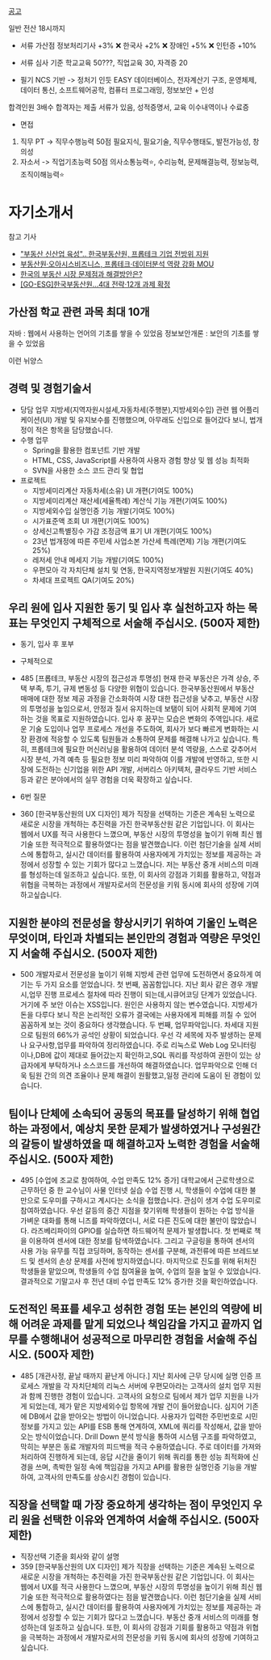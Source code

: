 





[공고](https://reb.incruit.com/hire/viewhire.asp?projectid=101)

일반 전산 18시까지

- 서류 가산점
정보처리기사 +3%
❌ 한국사 +2%
❌ 장애인 +5%
❌ 인턴증 +10%

- 서류 심사 기준
학교교육 50???, 직업교육 30, 자격증 20

- 필기 NCS 기반 -> 정처기 인듯 EASY
데이터베이스, 전자계산기 구조, 운영체제, 데이터 통신, 소프트웨어공학, 컴퓨터 프로그래밍, 정보보안 + 인성

합격인원 3배수
합격자는 제출 서류가 있음, 성적증명서, 교육 이수내역이나 수료증


- 면접
1. 직무 PT -> 직무수행능력 50점
    필요지식, 필요기술, 직무수행태도, 발전가능성, 창의성
2. 자소서 -> 직업기초능력 50점
    의사소통능력⭐️, 수리능혁, 문제해결능력, 정보능력, 조직이해능력⭐️


# 자기소개서
참고 기사
- ["부동산 신산업 육성".. 한국부동산원, 프롭테크 기업 전방위 지원](https://www.fnnews.com/news/202305311339590690)
- [부동산원‧오아시스비즈니스, 프롭테크‧데이터분석 역량 강화 MOU](http://www.kharn.kr/news/article.html?no=23306)
- [한국의 부동산 시장 문제점과 해결방안은?](https://www.startuptoday.kr/news/articleView.html?idxno=40021)
- [[GO-ESG]한국부동산원...4대 전략·12개 과제 확정](https://www.econovill.com/news/articleView.html?idxno=543142)

## 가산점 학교 관련 과목 최대 10개
자바 : 웹에서 사용하는 언어의 기초를 쌓을 수 있었음
정보보안개론 : 보안의 기초를 쌓을 수 있었음

이런 뉘양스

## 경력 및 경험기술서
- 당담 업무
    지방세(지역자원시설세,자동차세(주행분),지방세외수입) 관련 웹 어플리케이션(UI) 개발 및 유지보수를 진행했으며, 아무래도 신입으로 들어갔다 보니, 법개정이 적은 항목을 담당했습니다.
- 수행 업무
    - Spring을 활용한 컴포넌트 기반 개발
    - HTML, CSS, JavaScript를 사용하여 사용자 경험 향상 및 웹 성능 최적화
    - SVN을 사용한 소스 코드 관리 및 협업
- 프로젝트
    - 지방세미리계산 자동차세(소유) UI 개편(기여도 100%)
    - 지방세미리계산 재산세(세율특례) 계산식 기능 개편(기여도 100%)
    - 지방세외수입 실명인증 기능 개발(기여도 100%)
    - 시가표준액 조회 UI 개편(기여도 100%)
    - 상세신고특별징수 가감 조정금액 표기 UI 개편(기여도 100%)
    - 23년 법개정에 따른 주민세 사업소본 가산세 특례(면제) 기능 개편(기여도 25%)
    - 레저세 안내 메세지 기능 개발(기여도 100%)
    - 우편모아 각 자치단체 설치 및 연동, 한국지역정보개발원 지원(기여도 40%)
    - 차세대 프로젝트 QA(기여도 20%)

## 우리 원에 입사 지원한 동기 및 입사 후 실천하고자 하는 목표는 무엇인지 구체적으로 서술해 주십시오. (500자 제한)
- 동기, 입사 후 포부
- 구체적으로
- 485
[프롭테크, 부동산 시장의 접근성과 투명성]
현재 한국 부동산은 가격 상승, 주택 부족, 투기, 규제 변동성 등 다양한 위협이 있습니다. 한국부동산원에서 부동산 매매에 대한 정보 제공 과정을 간소화하여 시장 대한 접근성을 낮추고, 부동산 시장의 투명성을 높임으로서, 안정과 질서 유지하는데 보탬이 되어 사회적 문제에 기여하는 것을 목표로 지원하였습니다.
입사 후 꿈꾸는 모습은 변화의 주역입니다. 새로운 기술 도입이나 업무 프로세스 개선을 주도하여, 회사가 보다 빠르게 변화하는 시장 환경에 적응할 수 있도록 팀원들과 소통하여 문제를 해결해 나가고 싶습니다. 특히, 프롭테크에 필요한 머신러닝을 활용하여 데이터 분석 역량을, 스스로 갖추어서 시장 분석, 가격 예측 등 필요한 정보 미리 파악하여 이를 개발에 반영하고, 또한 시장에 도전하는 신기업을 위한 API 개발, 서버리스 아키텍처, 클라우드 기반 서비스 등과 같은 분야에서의 실무 경험을 더욱 확장하고 싶습니다.



- 6번 질문
- 360
[한국부동산원의 UX 디자인]
제가 직장을 선택하는 기준은 계속된 노력으로 새로운 시장을 개척하는 추진력을 가진 한국부동산원 같은 기업입니다. 이 회사는 웹에서 UX를 적극 사용한다 느꼈으며, 부동산 시장의 투명성을 높이기 위해 최신 웹 기술 또한 적극적으로 활용하였다는 점을 발견했습니다. 이런 첨단기술을 실제 서비스에 통합하고, 실시간 데이터를 활용하여 사용자에게 가치있는 정보를 제공하는 과정에서 성장할 수 있는 기회가 많다고 느꼈습니다. 
저는 부동산 중개 서비스의 미래를 형성하는데 일조하고 싶습니다. 또한, 이 회사의 강점과 기회를 활용하고, 약점과 위협을 극복하는 과정에서 개발자로서의 전문성을 키워 동시에 회사의 성장에 기여하고싶습니다.

## 지원한 분야의 전문성을 향상시키기 위하여 기울인 노력은 무엇이며, 타인과 차별되는 본인만의 경험과 역량은 무엇인지 서술해 주십시오. (500자 제한)
- 500
개발자로서 전문성을 높이기 위해 지방세 관련 업무에 도전하면서 중요하게 여기는 두 가지 요소를 얻었습니다.
첫 번째, 꼼꼼함입니다. 지난 회사 같은 경우 개발 시,업무 진행 프로세스 절차에 따라 진행이 되는데,시큐어코딩 단계가 있었습니다. 거기에 주 보안 이슈는 XSS입니다. 원인은 사용하지 않는 변수였습니다. 지방세가 돈을 다루다 보니 작은 논리적인 오류가 결국에는 사용자에게 피해를 끼칠 수 있어 꼼꼼하게 보는 것이 중요하다 생각했습니다.
두 번째, 업무파악입니다. 차세대 지원으로 팀원의 66%가 공석인 상황이 되었습니다. 우선 각 세목에 자주 발생하는 문제나 요구사항,업무를 파악하여 정리하였습니다. 주로 리눅스로 Web Log 모니터링이나,DB에 값이 제대로 들어갔는지 확인하고,SQL 쿼리를 작성하여 권한이 있는 상급자에게 부탁하거나 소스코드를 개선하여 해결하였습니다. 업무파악으로 인해 더욱 팀원 간의 의견 조율이나 문제 해결이 원활했고,일정 관리에 도움이 된 경험이 있습니다. 


## 팀이나 단체에 소속되어 공동의 목표를 달성하기 위해 협업하는 과정에서, 예상치 못한 문제가 발생하였거나 구성원간의 갈등이 발생하였을 때 해결하고자 노력한 경험을 서술해 주십시오. (500자 제한)
- 495
[수업에 조교로 참여하여, 수업 만족도 12% 증가]
대학교에서 근로학생으로 근무하던 중 한 교수님이 사물 인터넷 실습 수업 진행 시, 학생들이 수업에 대한 불만으로 도우미를 구하시고 계시다는 소식을 접했습니다. 관심이 생겨 수업 도우미로 참여하였습니다. 우선 갈등의 중간 지점을 찾기위해 학생들이 원하는 수업 방식을 가벼운 대화를 통해 니즈를 파악하였더니, 서로 다른 진도에 대한 불만이 많았습니다. 
라즈베리파이의 GPIO를 실습하면 하드웨어적 문제가 발생합니다. 첫 번째로 책을 이용하여 센서에 대한 정보를 탐색하였습니다. 그리고 구글링을 통하여 센서의 사용 가능 유무를 직접 코딩하며, 동작하는 센서를 구분해, 과전류에 따른 브레드보드 및 센서의 손상 문제를 사전에 방지하였습니다. 마지막으로 진도를 위해 뒤처진 학생들을 맡았으며, 학생들의 수업 참여율을 높여, 수업의 질을 높일 수 있었습니다. 결과적으로 기말고사 후 전년 대비 수업 만족도 12% 증가한 것을 확인하였습니다.

## 도전적인 목표를 세우고 성취한 경험 또는 본인의 역량에 비해 어려운 과제를 맡게 되었으나 책임감을 가지고 끝까지 업무를 수행해내어 성공적으로 마무리한 경험을 서술해 주십시오. (500자 제한)
- 485
[개관사정, 끝날 때까지 끝난게 아니다.]
지난 회사에 근무 당시에 실명 인증 프로세스 개발을 각 자치단체의 리눅스 서버에 우편모아라는 고객사의 설치 업무 지원과 함께 진행한 경험이 있습니다. 고객사의 요청으로 팀에서 제가 업무 지원을 나가게 되었는데, 제가 맡은 지방세외수입 항목에 개발 건이 들어왔습니다. 심지어 기존에 DB에서 값을 받아오는 방법이 아니었습니다. 사용자가 입력한 주민번호로 시민 정보를 가지고 있는 API를 ESB 통해 연계하여, XML에 쿼리를 작성해서, 값을 받아오는 방식이었습니다. Drill Down 분석 방식을 통하여 시스템 구조를 파악하였고, 막히는 부분은 동료 개발자의 피드백을 적극 수용하였습니다. 주로 데이터를 가져와 처리하여 진행하게 되는데, 응답 시간을 줄이기 위해 쿼리를 통한 성능 최적화에 신경을 쓰며, 촉박한 일정 속에 책임감을 가지고 API를 활용한 실명인증 기능을 개발하여, 고객사의 만족도를 상승시킨 경험이 있습니다.


## 직장을 선택할 때 가장 중요하게 생각하는 점이 무엇인지 우리 원을 선택한 이유와 연계하여 서술해 주십시오. (500자 제한)
- 직장선택 기준을 회사와 같이 설명
- 359
[한국부동산원의 UX 디자인]
제가 직장을 선택하는 기준은 계속된 노력으로 새로운 시장을 개척하는 추진력을 가진 한국부동산원 같은 기업입니다. 이 회사는 웹에서 UX를 적극 사용한다 느꼈으며, 부동산 시장의 투명성을 높이기 위해 최신 웹 기술 또한 적극적으로 활용하였다는 점을 발견했습니다. 이런 첨단기술을 실제 서비스에 통합하고, 실시간 데이터를 활용하여 사용자에게 가치있는 정보를 제공하는 과정에서 성장할 수 있는 기회가 많다고 느꼈습니다. 
부동산 중개 서비스의 미래를 형성하는데 일조하고 싶습니다. 또한, 이 회사의 강점과 기회를 활용하고 약점과 위협을 극복하는 과정에서 개발자로서의 전문성을 키워 동시에 회사의 성장에 기여하고싶습니다.


